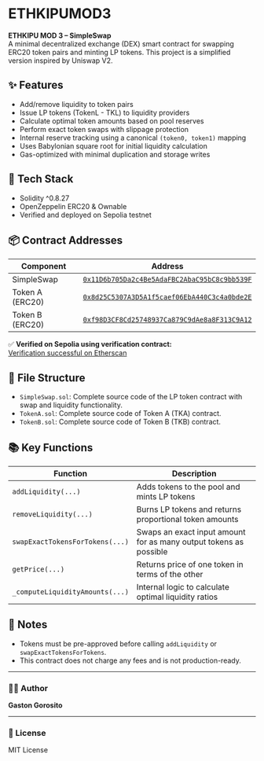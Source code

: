 # ETHKIPUMOD3

**ETHKIPU MOD 3 – SimpleSwap**  
A minimal decentralized exchange (DEX) smart contract for swapping ERC20 token pairs and minting LP tokens. This project is a simplified version inspired by Uniswap V2.

## ✨ Features

- Add/remove liquidity to token pairs
- Issue LP tokens (TokenL - TKL) to liquidity providers
- Calculate optimal token amounts based on pool reserves
- Perform exact token swaps with slippage protection
- Internal reserve tracking using a canonical `(token0, token1)` mapping
- Uses Babylonian square root for initial liquidity calculation
- Gas-optimized with minimal duplication and storage writes

## 🔧 Tech Stack

- Solidity ^0.8.27
- OpenZeppelin ERC20 & Ownable
- Verified and deployed on Sepolia testnet

## 📦 Contract Addresses

| Component      | Address |
|----------------|---------|
| SimpleSwap     | [`0x11D6b705Da2c4Be5AdaFBC2AbaC95bC8c9bb539F`](https://sepolia.etherscan.io/address/0x11D6b705Da2c4Be5AdaFBC2AbaC95bC8c9bb539F) |
| Token A (ERC20)| [`0x8d25C5307A3D5A1f5caef06EbA440C3c4a0bde2E`](https://sepolia.etherscan.io/address/0x8d25C5307A3D5A1f5caef06EbA440C3c4a0bde2E) |
| Token B (ERC20)| [`0xf98D3CF8Cd25748937Ca879C9dAe8a8F313C9A12`](https://sepolia.etherscan.io/address/0xf98D3CF8Cd25748937Ca879C9dAe8a8F313C9A12) |

✅ **Verified on Sepolia using verification contract:**  
[Verification successful on Etherscan](https://sepolia.etherscan.io/tx/0x58f2bbd2352c00693bbb35266c60d3d4825bbb054d369875681281c9b15403e8)

## 📁 File Structure

- `SimpleSwap.sol`: Complete source code of the LP token contract with swap and liquidity functionality.
- `TokenA.sol`: Complete source code of Token A (TKA) contract.
- `TokenB.sol`: Complete source code of Token B (TKB) contract.

## 📚 Key Functions

| Function | Description |
|---------|-------------|
| `addLiquidity(...)` | Adds tokens to the pool and mints LP tokens |
| `removeLiquidity(...)` | Burns LP tokens and returns proportional token amounts |
| `swapExactTokensForTokens(...)` | Swaps an exact input amount for as many output tokens as possible |
| `getPrice(...)` | Returns price of one token in terms of the other |
| `_computeLiquidityAmounts(...)` | Internal logic to calculate optimal liquidity ratios |

## 📌 Notes

- Tokens must be pre-approved before calling `addLiquidity` or `swapExactTokensForTokens`.
- This contract does not charge any fees and is not production-ready.

---

### 👨‍💻 Author

**Gaston Gorosito**

---

### 📝 License

MIT License

